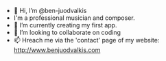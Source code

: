 - 👋 Hi, I’m @ben-juodvalkis
- I'm a professional musician and composer.
- 🌱 I’m currently creating my first app.
- 💞️ I’m looking to collaborate on coding
- 📫 Hreach me via the 'contact' page of my website: http://www.benjuodvalkis.com

<!---
ben-juodvalkis/ben-juodvalkis is a ✨ special ✨ repository because its `README.md` (this file) appears on your GitHub profile.
You can click the Preview link to take a look at your changes.
--->
